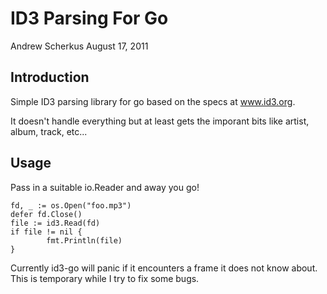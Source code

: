 ID3 Parsing For Go
==================

Andrew Scherkus
August 17, 2011


Introduction
------------

Simple ID3 parsing library for go based on the specs at www.id3.org.

It doesn't handle everything but at least gets the imporant bits like artist,
album, track, etc...


Usage
-----
Pass in a suitable io.Reader and away you go!

    fd, _ := os.Open("foo.mp3")
    defer fd.Close()
    file := id3.Read(fd)
    if file != nil {
            fmt.Println(file)
    }

Currently id3-go will panic if it encounters a frame it does not know about.
This is temporary while I try to fix some bugs.
